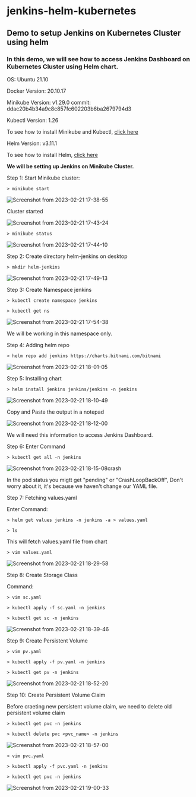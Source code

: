 # jenkins-helm-kubernetes
## Demo to setup Jenkins on Kubernetes Cluster using helm

### In this demo, we will see how to access Jenkins Dashboard on Kubernetes Cluster using Helm chart.

OS: Ubuntu 21.10

Docker Version: 20.10.17

Minikube Version: v1.29.0
commit: ddac20b4b34a9c8c857fc602203b6ba2679794d3 

Kubectl Version: 1.26

To see how to install Minikube and Kubectl, [click here](https://github.com/riddhigala09/Kubectl-Minikube-Ubuntu.git)

Helm Version: v3.11.1

To see how to install Helm, [click here](https://github.com/riddhigala09/installing-helm.git)

**We will be setting up Jenkins on Minikube Cluster.** 

Step 1: Start Minikube cluster:

    > minikube start

  ![Screenshot from 2023-02-21 17-38-55](https://user-images.githubusercontent.com/122020679/220341355-101ddb8e-d6c4-4a6f-95ef-e185a801b127.png)

  Cluster started
  
  ![Screenshot from 2023-02-21 17-43-24](https://user-images.githubusercontent.com/122020679/220342402-a6471508-05be-48b9-aace-67048997cf8a.png)

    > minikube status
    
  ![Screenshot from 2023-02-21 17-44-10](https://user-images.githubusercontent.com/122020679/220342576-5a769d38-45f7-4ef8-ab1e-706494e9d8db.png)

Step 2: Create directory helm-jenkins on desktop

    > mkdir helm-jenkins
    
  ![Screenshot from 2023-02-21 17-49-13](https://user-images.githubusercontent.com/122020679/220343428-275f4fa3-f393-43a6-8aef-7d1df0b43b7b.png)

Step 3: Create Namespace jenkins

    > kubectl create namespace jenkins
    
    > kubectl get ns
  
  ![Screenshot from 2023-02-21 17-54-38](https://user-images.githubusercontent.com/122020679/220344443-aec2cefc-7a6c-4b15-9579-fe062e456588.png)
  
  We will be working in this namespace only.
  
Step 4: Adding helm repo

    > helm repo add jenkins https://charts.bitnami.com/bitnami

  ![Screenshot from 2023-02-21 18-01-05](https://user-images.githubusercontent.com/122020679/220345785-6585c0c4-7290-4b56-bc20-2d9c75e691d3.png)

Step 5: Installing chart

    > helm install jenkins jenkins/jenkins -n jenkins
    
  ![Screenshot from 2023-02-21 18-10-49](https://user-images.githubusercontent.com/122020679/220347644-fa63142c-811a-4aba-a61f-4ccc59d420e4.png)

  Copy and Paste the output in a notepad
  
  ![Screenshot from 2023-02-21 18-12-00](https://user-images.githubusercontent.com/122020679/220347885-934d951d-9ef1-41e2-94e0-a86780015487.png)

  We will need this information to access Jenkins Dashboard.
  
Step 6: Enter Command

    > kubectl get all -n jenkins
    
  ![Screenshot from 2023-02-21 18-15-08](https://user-images.githubusercontent.com/122020679/220348505-232186a0-9fa4-45d3-b7fd-e813ca4cade1.png)crash

  In the pod status you migtt get "pending" or "CrashLoopBackOff", Don't worry about it, it's because we haven't change our YAML file.
  
Step 7: Fetching values.yaml

   Enter Command:

    > helm get values jenkins -n jenkins -a > values.yaml
    
    > ls
    
   This will fetch values.yaml file from chart
   
    > vim values.yaml
   
   ![Screenshot from 2023-02-21 18-29-58](https://user-images.githubusercontent.com/122020679/220351334-1067e841-e564-4188-b402-79197c2cac91.png)
   
Step 8: Create Storage Class

  Command: 
    
    > vim sc.yaml
    
    > kubectl apply -f sc.yaml -n jenkins
    
    > kubectl get sc -n jenkins
    
   ![Screenshot from 2023-02-21 18-39-46](https://user-images.githubusercontent.com/122020679/220353744-95ba9ee5-c690-49c4-8f64-df2195705953.png)

Step 9: Create Persistent Volume

    > vim pv.yaml
    
    > kubectl apply -f pv.yaml -n jenkins
    
    > kubectl get pv -n jenkins
    
   ![Screenshot from 2023-02-21 18-52-20](https://user-images.githubusercontent.com/122020679/220356387-c852c40f-7034-4966-a002-c221e9c5274b.png)

Step 10: Create Persistent Volume Claim

  Before craeting new persistent volume claim, we need to delete old persistent volume claim
  
    > kubectl get pvc -n jenkins
    
    > kubectl delete pvc <pvc_name> -n jenkins
    
  ![Screenshot from 2023-02-21 18-57-00](https://user-images.githubusercontent.com/122020679/220357581-c842092a-9ee2-4d19-8026-b869a4e5fd2b.png)

    > vim pvc.yaml
    
    > kubectl apply -f pvc.yaml -n jenkins
    
    > kubectl get pvc -n jenkins
    
  ![Screenshot from 2023-02-21 19-00-33](https://user-images.githubusercontent.com/122020679/220358108-aa8d3e09-7140-4856-a3b7-546a22476849.png)

